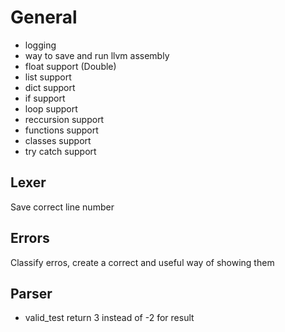 # General

* logging
* way to save and run llvm assembly
* float support (Double)
* list support
* dict support
* if support
* loop support
* reccursion support
* functions support
* classes support
* try catch support

## Lexer

Save correct line number

## Errors

Classify erros, create a correct and useful way of showing them


## Parser

* valid_test return 3 instead of -2 for result
